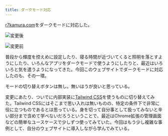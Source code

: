 ```yaml
---
title: ダークモード対応
---
```

[r7kamura.com](https://r7kamura.com/)をダークモードに対応した。

![](https://lh5.googleusercontent.com/2yA6CWAwkjfo7AQG9eXo_vVWhmJwJnpQ_RjMlkL5Vbb4dDdCXbwG3H_bNG32q-frD5D4WFuTdj4WMzyidOX3RrDJfTnCdtUIk4S_J_9_seNnzHj1L3eDQ2z5l4W-M4ml0tSSzCDejDfuom8hOQ "変更後")

![](https://lh6.googleusercontent.com/n36dn4sqWZEWLcU5uM4YKywy_OGFeXmxEu-x0KgO4mx_1U5L_VS4eEGSzfzIoXxQnUXl_HtCg1FqQUfMO5m79s0OeRtZ_YJXC-VU4UO_dZlzvFBrM6MI0lnqHSgGQfMr1pJmZZi0Ry7kieAQOA "変更前")

普段から輝度を控えめに設定したり、寝る時間が近づいてくると照明を落とすようにしたり、いろんなアプリをダークモードで使うようにしたりと、最近はいろいろと気を遣うようになってきた。今回このウェブサイトでダークモードに対応したのも、その一環。

モードの切り替えボタンは無し。無いほうが良いと思っている。

変更にあたり、ついでに内部実装に[Tailwind CSS](https://tailwindcss.com/)を使うものに切り替えてみた。Tailwind CSSにはそこまで思い入れは無いものの、特定の条件下で非常に役に立つものであるとは思っている。身を切って自分事として扱ってみないと辛い部分まで含めて学べないだろうということで、最近はChrome拡張の管理画面などの簡単なユースケースで少しずつ使ってみていた。今回はもう少し複雑な事例として、自分のウェブサイトに導入しながら学んでみている。
